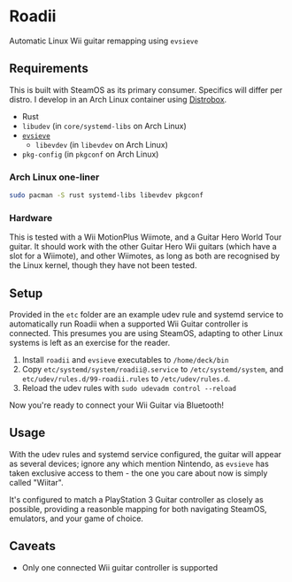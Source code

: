 # Roadii

Automatic Linux Wii guitar remapping using `evsieve`

## Requirements

This is built with SteamOS as its primary consumer. Specifics will differ per distro. I develop in an Arch Linux container using [Distrobox](https://distrobox.it).

- Rust
- `libudev` (in `core/systemd-libs` on Arch Linux)
- [`evsieve`](https://github.com/KarsMulder/evsieve)
  - `libevdev` (in `libevdev` on Arch Linux)
- `pkg-config` (in `pkgconf` on Arch Linux)

### Arch Linux one-liner

```bash
sudo pacman -S rust systemd-libs libevdev pkgconf
```

### Hardware

This is tested with a Wii MotionPlus Wiimote, and a Guitar Hero World Tour guitar. It should work with the other Guitar Hero Wii guitars (which have a slot for a Wiimote), and other Wiimotes, as long as both are recognised by the Linux kernel, though they have not been tested.

## Setup

Provided in the `etc` folder are an example udev rule and systemd service to automatically run Roadii when a supported Wii Guitar controller is connected. This presumes you are using SteamOS, adapting to other Linux systems is left as an exercise for the reader.

1. Install `roadii` and `evsieve` executables to `/home/deck/bin`
2. Copy `etc/systemd/system/roadii@.service` to `/etc/systemd/system`, and `etc/udev/rules.d/99-roadii.rules` to `/etc/udev/rules.d`.
3. Reload the udev rules with `sudo udevadm control --reload`

Now you're ready to connect your Wii Guitar via Bluetooth!

## Usage

With the udev rules and systemd service configured, the guitar will appear as several devices; ignore any which mention Nintendo, as `evsieve` has taken exclusive access to them - the one you care about now is simply called "Wiitar".

It's configured to match a PlayStation 3 Guitar controller as closely as possible, providing a reasonble mapping for both navigating SteamOS, emulators, and your game of choice.

## Caveats

- Only one connected Wii guitar controller is supported
